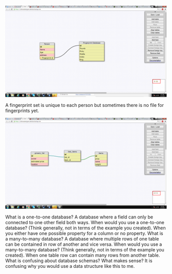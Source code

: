 ![sitemap](/week-8/imgs/One.png "Site-map")

A fingerprint set is unique to each person but sometimes there is no file for fingerprints yet.


![sitemap](/week-8/imgs/multiple.png "Site-map")


What is a one-to-one database? 
A database where a field can only be connected to one other field both ways.
When would you use a one-to-one database? (Think generally, not in terms of the example you created).
When you either have one possible property for a column or no property.
What is a many-to-many database? 
A database where multiple rows of one table can be contained in row of another and vice versa.
When would you use a many-to-many database? (Think generally, not in terms of the example you created). 
When one table row can contain many rows from another table.
What is confusing about database schemas? What makes sense?  It is confusing why you would use a data structure like this to me.